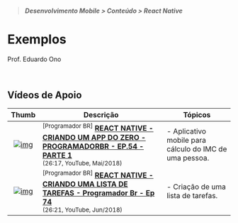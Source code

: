 > <h5>Desenvolvimento Mobile > Conteúdo > React Native</h5>

# Exemplos

Prof. Eduardo Ono

<br>

## Vídeos de Apoio

| Thumb | Descrição | Tópicos |
| :-: | --- | --- |
| [![img](https://img.youtube.com/vi/RdcguVta_bs/default.jpg)](https://www.youtube.com/watch?v=RdcguVta_bs) | <sup>[Programador BR]</sup> [__REACT NATIVE - CRIANDO UM APP DO ZERO - PROGRAMADORBR - EP.54 - PARTE 1__](https://www.youtube.com/watch?v=RdcguVta_bs)<br><sub>(26:17, YouTube, Mai/2018)</sub> | - Aplicativo mobile para cálculo do IMC de uma pessoa.
| [![img](https://img.youtube.com/vi/Dx8DEDVqa7s/default.jpg)](https://www.youtube.com/watch?v=Dx8DEDVqa7s) | <sup>[Programador BR]</sup> [__REACT NATIVE - CRIANDO UMA LISTA DE TAREFAS - Programador Br - Ep 74__](https://www.youtube.com/watch?v=Dx8DEDVqa7s)<br><sub>(26:21, YouTube, Jun/2018)</sub> | - Criação de uma lista de tarefas.

<br>
